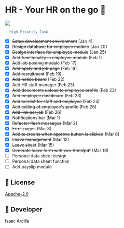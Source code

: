 # HR - Your HR on the go 🚀

![](https://github.com/isaacdarcilla/hrms/blob/main/screenshot/Screenshot%20(2).png)

```diff
- High Priority Task
```

- [X] <s>Setup development environment</s> (Jan 4)
- [X] <s>Design database for employee module</s> (Jan 20)
- [X] <s>Design interface for employee module</s> (Jan 25)
- [X] <s>Add functionality in employee module</s> (Feb 1)
- [X] <s>Add job posting module</s> (Feb 17)
- [X] <s>Add apply and job page</s> (Feb 18)
- [X] <s>Add recruitment</s> (Feb 19)
- [X] <s>Add notice board</s> (Feb 22)
- [X] <s>Add HR staff manager</s> (Feb 23)
- [X] <s>Add documents upload to employee profile</s>  (Feb 23)
- [X] <s>Add employee dashboard</s>  (Feb 23)
- [X] <s>Add tasklist for staff and employee</s>  (Feb 24)
- [X] <s>Add editing of employee's profile</s>  (Feb 26)
- [X] <s>Add link per job</s>  (Feb 26)
- [X] <s>Notifications bar</s>  (Mar 1)
- [X] <s>Refactor flash messages</s>  (Mar 2)
- [X] <s>Error pages</s>  (Mar 3)
- [X] <s>Add to credits when approve button is clicked</s>  (Mar 8)
- [X] <s>Leave management</s>  (Mar 12)
- [X] <s>Leave sheet</s>  (Mar 15)
- [X] <s>Generate leave form with vue-html2pdf</s>  (Mar 19)
- [ ] Personal data sheet design
- [ ] Personal data sheet function
- [ ] Add payslip module

## 🔖 License
[Apache-2.0](https://github.com/isaacdarcilla/hrms/blob/master/LICENSE)


## 🚀 Developer
[Isaac Arcilla](https://facebook.com/isaacdarcilla)
